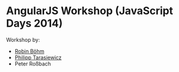 AngularJS Workshop (JavaScript Days 2014)
=========================

Workshop by:

- <a href="https://twitter.com/roobijn" target="_blank">Robin Böhm</a>
- <a href="https://twitter.com/justphilmusic" target="_blank">Philipp Tarasiewicz</a>
- Peter Roßbach
